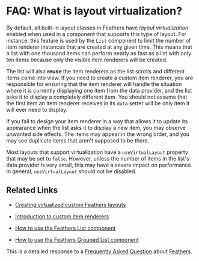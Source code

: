 # FAQ: What is layout virtualization?

By default, all built-in layout classes in Feathers have *layout virtualization* enabled when used in a component that supports this type of layout. For instance, this feature is used by the `List` component to limit the number of item renderer instances that are created at any given time. This means that a list with one thousand items can perform nearly as fast as a list with only ten items because only the visible item renderers will be created.

The list will also **reuse** the item renderers as the list scrolls and different items come into view. If you need to create a custom item renderer, you are responsible for ensuring that the item renderer will handle the situation where it is currently displaying one item from the data provider, and the list asks it to display a completely different item. You should not assume that the first item an item renderer receives in its `data` setter will be only item it will ever need to display.

If you fail to design your item renderer in a way that allows it to update its appearance when the list asks it to display a new item, you may observe unwanted side effects. The items may appear in the wrong order, and you may see duplicate items that aren't supposed to be there.

Most layouts that support virtualization have a `useVirtualLayout` property that may be set to `false`. However, unless the number of items in the list's data provider is very small, this may have a severe impact on performance. In general, `useVirtualLayout` should not be disabled.

## Related Links

-   [Creating virtualized custom Feathers layouts](../virtual-custom-layouts.html)

-   [Introduction to custom item renderers](../item-renderers.html)

-   [How to use the Feathers List component](../list.html)

-   [How to use the Feathers Grouped List component](../grouped-list.html)

This is a detailed response to a [Frequently Asked Question](../faq.html) about [Feathers](../index.html).


